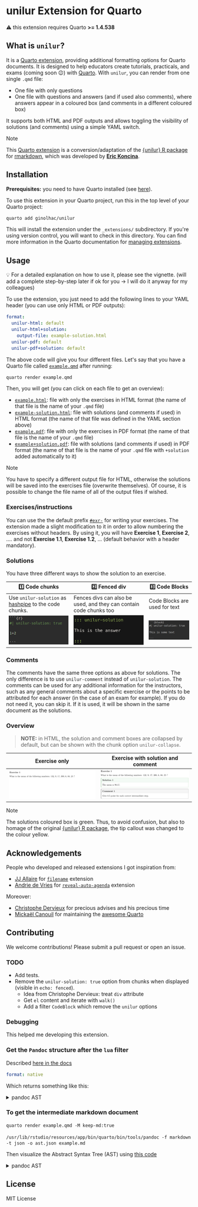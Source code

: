 # unilur Extension for Quarto

:warning: this extension requires Quarto **>= 1.4.538**

## What is `unilur`?

It is a [Quarto extension](https://github.com/quarto-ext), providing additional formatting options for Quarto documents. It is designed to help educators create tutorials, practicals, and exams (coming soon :wink:) with [Quarto](https://quarto.org/). With `unilur`, you can render from one single `.qmd` file:

- One file with only questions
- One file with questions and answers (and if used also comments), where answers appear in a coloured box (and comments in a different coloured box) 

It supports both HTML and PDF outputs and allows toggling the visibility of solutions (and comments) using a simple YAML switch. 


> [!NOTE]
> This [Quarto extension](https://github.com/quarto-ext) is a conversion/adaptation of the [{unilur} R package](https://github.com/koncina/unilur) for [rmarkdown](https://rmarkdown.rstudio.com/), 
> which was developed by [**Eric Koncina**](https://github.com/koncina).



## Installation

**Prerequisites:** you need to have Quarto installed (see [here](https://quarto.org/docs/download/)). 

To use this extension in your Quarto project, run this in the top level of your Quarto project:

``` bash
quarto add ginolhac/unilur
```

This will install the extension under the `_extensions/` subdirectory. If you're using version control, you will want to check in this directory. You can find more information in the Quarto documentation for [managing
extensions](https://quarto.org/docs/extensions/#managing-extensions).


## Usage

:bulb: For a detailed explanation on how to use it, please see the vignette. (will add a complete step-by-step later if ok for you -> I will do it anyway for my colleagues)

To use the extension, you just need to add the following lines to your YAML header (you can use only HTML or PDF outputs):

``` yaml
format:
  unilur-html: default
  unilur-html+solution:
    output-file: example-solution.html
  unilur-pdf: default
  unilur-pdf+solution: default
```

The above code will give you four different files. Let's say that you have a Quarto file called [`example.qmd`](https://github.com/ginolhac/unilur/blob/main/example.qmd) after running:

``` bash
quarto render example.qmd
```


Then, you will get (you can click on each file to get an overview):

- [`example.html`](https://ginolhac.github.io/unilur/example.html): file with only the exercises in HTML format (the name of that file is the name of your `.qmd` file)
- [`example-solution.html`](https://ginolhac.github.io/unilur/example-solution.html): file with solutions (and comments if used) in HTML format (the name of that file was defined in the YAML section above)
- [`example.pdf`](https://ginolhac.github.io/unilur/example.pdf): file with only the exercises in PDF format (the name of that file is the name of your `.qmd` file)
- [`example+solution.pdf`](https://ginolhac.github.io/unilur/example-solution.pdf): file with solutions (and comments if used) in PDF format (the name of that file is the name of your `.qmd` file with `+solution` added automatically to it)





> [!NOTE]
> You have to specify a different output file for HTML, otherwise the solutions will be saved into the exercises file (overwrite themselves). 
> Of course, it is possible to change the file name of all of the output files if wished.


### Exercises/instructions

You can use the the default prefix [`#exr-`](https://quarto.org/docs/authoring/cross-references.html) for writing your exercises. 
The extension made a slight modification to it in order to allow numbering the exercises without headers. 
By using it, you will have **Exercise 1**, **Exercise 2**, .... and not **Exercise 1.1**, **Exercise 1.2**, ... (default behavior with a header mandatory).

### Solutions

You have three different ways to show the solution to an exercise. 

| :one: Code chunks      | :two: Fenced div      | :three: Code Blocks    |
|------------------------|-----------------------|------------------------|
| Use `unilur-solution` as [hashpipe](https://quarto.org/docs/reference/cells/cells-knitr.html) to the code chunks. | Fences divs can also be used, and they can contain code chunks too | Code Blocks are used for text |
| ![](img/option-1.png)  | ![](img/option-2.png) | ![](img/option-3.png)  |




### Comments

The comments have the same three options as above for solutions. 
The only difference is to use `unilur-comment` instead of `unilur-solution`. 
The comments can be used for any additional information for the instructors, 
such as any general comments about a specific exercise or the points to be attributed for each answer (in the case of an exam for example). 
If you do not need it, you can skip it. If it is used, it will be shown in the same document as the solutions.



### Overview

> **NOTE:** in HTML, the solution and comment boxes are collapsed by default, but can be shown with the chunk option `unilur-collapse`.

| Exercise only                         | Exercise with solution and comment   |
|---------------------------------------|--------------------------------------|
| ![](img/example-without-sol.png)      | ![](img/example-with-sol.png)        |


> [!NOTE] 
> The solutions coloured box is green. 
> Thus, to avoid confusion, but also to homage of the original [{unilur} R package](https://github.com/koncina/unilur), the tip callout was changed to the colour yellow.


## Acknowledgements

People who developed and released extensions I got inspiration from:

- [JJ Allaire](https://github.com/jjallaire) for
  [`filename`](https://github.com/quarto-ext/code-filename) extension
- [Andrie de Vries](https://github.com/andrie) for
  [`reveal-auto-agenda`](https://github.com/andrie/reveal-auto-agenda)
  extension

Moreover:

- [Christophe Dervieux](https://github.com/cderv) for precious advises and his precious time
- [Mickaël Canouil](https://github.com/mcanouil/) for maintaining the
  [awesome Quarto](https://github.com/mcanouil/awesome-quarto)


## Contributing
We welcome contributions! Please submit a pull request or open an issue.


### TODO

- Add tests.
- Remove the `unilur-solution: true` option from chunks when displayed (visible in `echo: fenced`).
    + Idea from Christophe Dervieux: treat `div` attribute
    + Get `el` content and iterate with `walk()`
    + Add a filter `CodeBlock` which remove the `unilur` options

### Debugging

This helped me developing this extension.

### Get the `Pandoc` structure after the `lua` filter

Described [here in the docs](https://quarto.org/docs/extensions/lua.html#native-format)

``` yaml
format: native
```

Which returns something like this:

<details>
<summary>
pandoc AST
</summary>

``` 
Pandoc
  Meta
    { unMeta =
        fromList
          [ ( "biblio-config" , MetaBool True )
          , ( "labels"
            , MetaMap
                (fromList
                   [ ( "abstract" , MetaInlines [ Str "Abstract" ] )
                   , ( "affiliations"
                     , MetaInlines [ Str "Affiliations" ]
                     )
                   , ( "authors" , MetaInlines [ Str "Authors" ] )
                   , ( "description"
                     , MetaInlines [ Str "Description" ]
                     )
                   , ( "doi" , MetaInlines [ Str "Doi" ] )
                   , ( "modified" , MetaInlines [ Str "Modified" ] )
                   , ( "published" , MetaInlines [ Str "Published" ] )
                   ])
            )
          , ( "solution" , MetaBool True )
          , ( "title"
            , MetaInlines [ Str "Unilur" , Space , Str "Example" ]
            )
          ]
    }
  [ Header 2 ( "usage" , [] , [] ) [ Str "Usage" ]
  , BulletList
      [ [ Plain
            [ Strong [ Str "Activate" ]
            , Space
            , Str "the"
            , Space
            , Str "extension"
            , Space
            , Str "by"
            , Space
            , Str "adding"
            , Space
            , Str "the"
            , Space
            , Str "following"
            , Space
            , Str "lines"
            , Space
            , Str "to"
            , Space
            , Str "your"
            , Space
            , Str "YAML"
            , Space
            , Str "header:"
            ]
        ]
      ]
  , CodeBlock
      ( "" , [ "yaml" ] , [] ) "filters:\n  - unilur\n"
  , BulletList
      [ [ Plain
            [ Strong [ Str "Solution" ]
            , Space
            , Str "code"
            , Space
            , Str "blocks"
            , Space
            , Str "are"
            , Space
[...]
  , BulletList
      [ [ Plain
            [ Str "Solution"
            , Space
            , Str "with"
            , Space
            , Code ( "" , [] , [] ) "collapse: true"
            ]
        ]
      ]
  , Div
      ( "" , [ "cell" ] , [ ( "solution" , "true" ) ] )
      [ CodeBlock
          ( "" , [ "r" , "cell-code" ] , [] ) "1 + 2\n## [1] 3"
      ]
  ]
```

</details>

### To get the intermediate markdown document

    quarto render example.qmd -M keep-md:true

    /usr/lib/rstudio/resources/app/bin/quarto/bin/tools/pandoc -f markdown -t json -o ast.json example.md

Then visualize the Abstract Syntax Tree (AST) using [this
code](https://bookdown.org/yihui/rmarkdown-cookbook/lua-filters.html)

<details>
<summary>
pandoc AST
</summary>

``` r
xfun:::tree(
  jsonlite::fromJSON('ast.json', simplifyVector = FALSE)
)
```

``` markdown
List of 3
 |-pandoc-api-version:List of 3
 |  |-: int 1
 |  |-: int 22
 |  |-: int 2
 |-meta              :List of 5
 |  |-execute:List of 2
 |  |  |-t: chr "MetaMap"
 |  |  |-c:List of 1
 |  |     |-keep-md:List of 2
 |  |        |-t: chr "MetaBool"
 |  |        |-c: logi TRUE
 |  |-filters:List of 2
 |  |  |-t: chr "MetaList"
 |  |  |-c:List of 1
 |  |     |-:List of 2
 |  |        |-t: chr "MetaInlines"
 |  |        |-c:List of 1
 |  |           |-:List of 2
 |  |              |-t: chr "Str"
 |  |              |-c: chr "unilur"
 |  |-format :List of 2
 |  |  |-t: chr "MetaMap"
 |  |  |-c:List of 1
 |  |     |-html:List of 2
 |  |        |-t: chr "MetaMap"
 |  |        |-c:List of 1
 |  |           |-theme:List of 2
 |  |              |-t: chr "MetaInlines"
 |  |              |-c:List of 1
 |  |                 |-:List of 2
 |  |                    |-t: chr "Str"
 |  |                    |-c: chr "cosmo"
 |  |-title  :List of 2
 |  |  |-t: chr "MetaInlines"
 |  |  |-c:List of 3
 |  |     |-:List of 2
 |  |     |  |-t: chr "Str"
 |  |     |  |-c: chr "Unilur"
 |  |     |-:List of 1
 |  |     |  |-t: chr "Space"
 |  |     |-:List of 2
 |  |        |-t: chr "Str"
 |  |        |-c: chr "Example"
 |  |-unilur :List of 2
 |     |-t: chr "MetaMap"
 |     |-c:List of 1
 |        |-solution:List of 2
 |           |-t: chr "MetaInlines"
 |           |-c:List of 1
 |              |-:List of 2
 |                 |-t: chr "Str"
 |                 |-c: chr "true"
 |-blocks            :List of 5
    |-:List of 2
    |  |-t: chr "Div"
    |  |-c:List of 2
    |     |-:List of 3
    |     |  |-: chr ""
    |     |  |-:List of 1
    |     |  |  |-: chr "cell"
    |     |  |-:List of 1
    |     |     |-:List of 2
    |     |        |-: chr "solution"
    |     |        |-: chr "true"
    |     |-:List of 2
    |        |-:List of 2
    |        |  |-t: chr "CodeBlock"
    |        |  |-c:List of 2
    |        |     |-:List of 3
    |        |     |  |-: chr ""
    |        |     |  |-:List of 1
    |        |     |  |  |-: chr "cell-code"
    |        |     |  |-: list()
    |        |     |-: chr "```{r}\n#| solution: true\n\n1 + 1\n```"
    |        |-:List of 2
    |           |-t: chr "Div"
    |           |-c:List of 2
    |              |-:List of 3
    |              |  |-: chr ""
    |              |  |-:List of 2
    |              |  |  |-: chr "cell-output"
    |              |  |  |-: chr "cell-output-stdout"
    |              |  |-: list()
    |              |-:List of 1
    |                 |-:List of 2
    |                    |-t: chr "CodeBlock"
    |                    |-c:List of 2
    |                       |-:List of 3
    |                       |  |-: chr ""
    |                       |  |-: list()
    |                       |  |-: list()
    |                       |-: chr "[1] 2"
    |-:List of 2
    |  |-t: chr "Para"
    |  |-c:List of 1
    |     |-:List of 2
    |        |-t: chr "Str"
    |        |-c: chr "Classic"
    |-:List of 2
    |  |-t: chr "Div"
    |  |-c:List of 2
    |     |-:List of 3
    |     |  |-: chr ""
    |     |  |-:List of 1
    |     |  |  |-: chr "cell"
    |     |  |-: list()
    |     |-:List of 2
    |        |-:List of 2
    |        |  |-t: chr "CodeBlock"
    |        |  |-c:List of 2
    |        |     |-:List of 3
    |        |     |  |-: chr ""
    |        |     |  |-:List of 1
    |        |     |  |  |-: chr "cell-code"
    |        |     |  |-: list()
    |        |     |-: chr "```{r}\n1 + 1\n```"
    |        |-:List of 2
    |           |-t: chr "Div"
    |           |-c:List of 2
    |              |-:List of 3
    |              |  |-: chr ""
    |              |  |-:List of 2
    |              |  |  |-: chr "cell-output"
    |              |  |  |-: chr "cell-output-stdout"
    |              |  |-: list()
    |              |-:List of 1
    |                 |-:List of 2
    |                    |-t: chr "CodeBlock"
    |                    |-c:List of 2
    |                       |-:List of 3
    |                       |  |-: chr ""
    |                       |  |-: list()
    |                       |  |-: list()
    |                       |-: chr "[1] 2"
    |-:List of 2
    |  |-t: chr "Para"
    |  |-c:List of 1
    |     |-:List of 2
    |        |-t: chr "Str"
    |        |-c: chr "Solution"
    |-:List of 2
       |-t: chr "Div"
       |-c:List of 2
          |-:List of 3
          |  |-: chr ""
          |  |-:List of 1
          |  |  |-: chr "cell"
          |  |-:List of 1
          |     |-:List of 2
          |        |-: chr "solution"
          |        |-: chr "true"
          |-:List of 2
             |-:List of 2
             |  |-t: chr "CodeBlock"
             |  |-c:List of 2
             |     |-:List of 3
             |     |  |-: chr ""
             |     |  |-:List of 2
             |     |  |  |-: chr "r"
             |     |  |  |-: chr "cell-code"
             |     |  |-: list()
             |     |-: chr "1 + 2"
             |-:List of 2
                |-t: chr "Div"
                |-c:List of 2
                   |-:List of 3
                   |  |-: chr ""
                   |  |-:List of 2
                   |  |  |-: chr "cell-output"
                   |  |  |-: chr "cell-output-stdout"
                   |  |-: list()
                   |-:List of 1
                      |-:List of 2
                         |-t: chr "CodeBlock"
                         |-c:List of 2
                            |-:List of 3
                            |  |-: chr ""
                            |  |-: list()
                            |  |-: list()
                            |-: chr "[1] 3"
```

</details>

## License

MIT License
